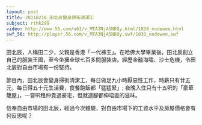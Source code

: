 ```yaml
---
layout: post
title: 20110216_田北辰變身掃街清潔工
subject: rthk299
video: http://www.56.com/u61/v_MTA3NjA5NDQy.html/1030_nodewee.html
swf_56: http://player.56.com/v_MTA3NjA5NDQy.swf/1030_nodewee.swf
---
```

田北辰，人稱田二少，父親是香港「一代褲王」。在哈佛大學畢業後，田北辰創立自己的服裝王國，至今坐擁全球七百多間服裝店。經歷金融海嘯、沙士危機，令田北辰對自由市場有一份堅持。

節目內，田北辰會變身掃街清潔工，每日做足九小時厭惡性工作，時薪只有廿五元，每日得五十元生活費，食餐飽飯都「猛猛緊」; 夜晚入住只有十五呎的「豪華籠屋」，一嘗呎租仲貴過豪宅，但就連腳都伸唔直的滋味。

信奉自由市場的田北辰，經過今次體驗，對自由市場下的工資水平及房屋價格會有何反思呢？
